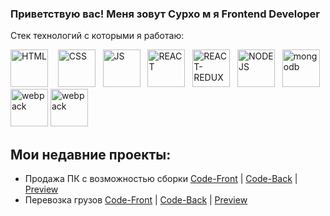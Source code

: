 ###  Приветствую вас! Меня зовут Сурхо м я Frontend Developer


Стек технологий с которыми я работаю:

<div>
  
  <img alt="HTML" width='60px' src="https://cdn-icons-png.flaticon.com/512/1051/1051277.png" />   
  <img alt="CSS" width='60px' src="https://cdn-icons-png.flaticon.com/512/732/732190.png" />  
  <img alt="JS" width='60px' src="https://cdn-icons-png.flaticon.com/512/8476/8476063.png" />  
   <img alt="REACT" width='60px' src="https://cdn-icons-png.flaticon.com/512/875/875209.png" />  
   <img alt="REACT-REDUX" width='60px' src="https://img.icons8.com/color/452/redux.png" alt="photoReact" />  
   <img alt="NODEJS" width='60px' src="https://cdn-icons-png.flaticon.com/512/919/919825.png" />  
  <img alt="mongodb" width=60px src="https://cdn.icon-icons.com/icons2/2415/PNG/512/mongodb_plain_wordmark_logo_icon_146423.png" alt="photoJs" />
  <img alt="webpack" width=60px src="https://cdn.icon-icons.com/icons2/2415/PNG/512/nodejs_original_logo_icon_146411.png" />
   <img alt="webpack" width=60px src="https://img.icons8.com/dusk/344/webpack.png" alt="photoJs" />
    
</div>


## Мои недавние проекты:
- Продажа ПК с возможностью сборки <a href="https://github.com/SulimanVu/team-MadePC-Front.git">Code-Front</a> |
  <a href= "https://github.com/SulimanVu/team-madePC-back">Code-Back</a> | <a href="#">Preview</a>
- Перевозка грузов <a href="https://github.com/SulimanVu/Truck-Front.git">Code-Front</a> |
  <a href="https://github.com/SulimanVu/Truck-Back.git">Code-Back</a> | <a href="#">Preview</a>
  
